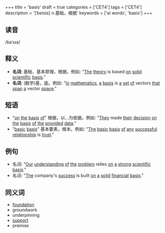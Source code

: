 +++
title = 'basis'
draft = true
categories = ['CET4']
tags = ['CET4']
description = '[ˈbeisis] n.基础，根据'
keywords = ['ai words', 'basis']
+++

## 读音
/bəˈsɪs/

## 释义
- **名词**: 基础，基本原理，根据。例如: "[The](/zh/post/the/) [theory](/zh/post/theory/) is based [on](/zh/post/on/) [solid](/zh/post/solid/) [scientific](/zh/post/scientific/) [basis](/zh/post/basis/)."
- **名词**: (数学)基，底。例如: "[In](/zh/post/in/) [mathematics](/zh/post/mathematics/), [a](/zh/post/a/) [basis](/zh/post/basis/) is [a](/zh/post/a/) [set](/zh/post/set/) [of](/zh/post/of/) vectors [that](/zh/post/that/) [span](/zh/post/span/) [a](/zh/post/a/) vector [space](/zh/post/space/)."

## 短语
- "[on](/zh/post/on/) [the](/zh/post/the/) [basis](/zh/post/basis/) [of](/zh/post/of/)" 根据，以…为依据。例如: "[They](/zh/post/they/) made [their](/zh/post/their/) [decision](/zh/post/decision/) [on](/zh/post/on/) [the](/zh/post/the/) [basis](/zh/post/basis/) [of](/zh/post/of/) [the](/zh/post/the/) [provided](/zh/post/provided/) [data](/zh/post/data/)."
- "[basic](/zh/post/basic/) [basis](/zh/post/basis/)" 基本要素，根本。例如: "[The](/zh/post/the/) [basic](/zh/post/basic/) [basis](/zh/post/basis/) [of](/zh/post/of/) [any](/zh/post/any/) [successful](/zh/post/successful/) [relationship](/zh/post/relationship/) is [trust](/zh/post/trust/)."

## 例句
- 名词: "[Our](/zh/post/our/) [understanding](/zh/post/understanding/) [of](/zh/post/of/) [the](/zh/post/the/) [problem](/zh/post/problem/) relies [on](/zh/post/on/) [a](/zh/post/a/) [strong](/zh/post/strong/) [scientific](/zh/post/scientific/) [basis](/zh/post/basis/)."
- 名词: "[The](/zh/post/the/) company's [success](/zh/post/success/) is built [on](/zh/post/on/) [a](/zh/post/a/) [solid](/zh/post/solid/) [financial](/zh/post/financial/) [basis](/zh/post/basis/)."

## 同义词
- [foundation](/zh/post/foundation/)
- groundwork
- underpinning
- [support](/zh/post/support/)
- premise
